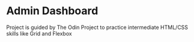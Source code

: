 # Admin Dashboard

Project is guided by The Odin Project to practice intermediate HTML/CSS skills like Grid and Flexbox